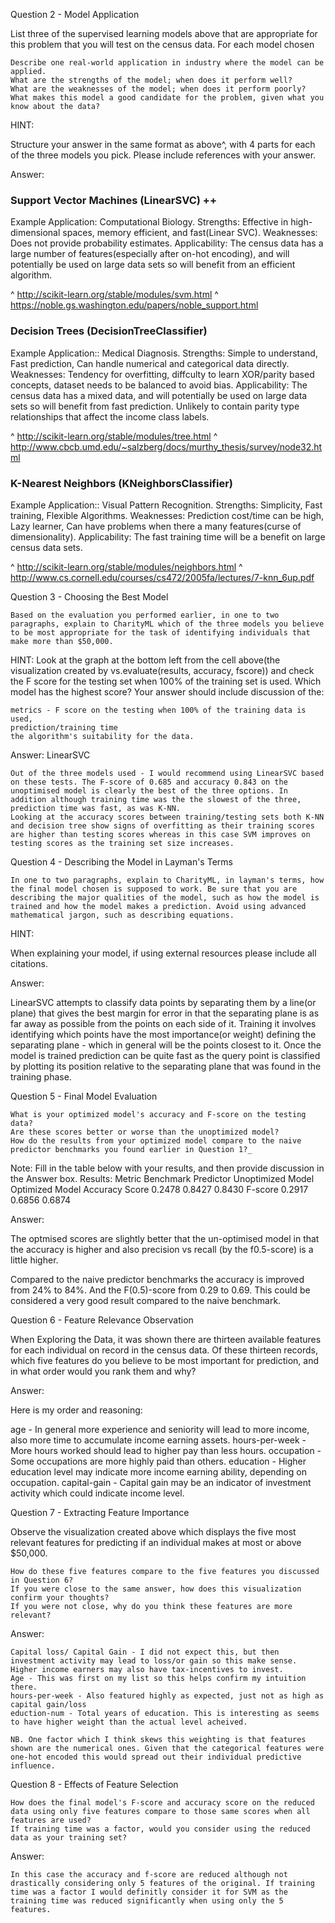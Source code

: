 Question 2 - Model Application

List three of the supervised learning models above that are appropriate for this problem that you will test on the census data. For each model chosen

    Describe one real-world application in industry where the model can be applied.
    What are the strengths of the model; when does it perform well?
    What are the weaknesses of the model; when does it perform poorly?
    What makes this model a good candidate for the problem, given what you know about the data?

HINT:

Structure your answer in the same format as above^, with 4 parts for each of the three models you pick. Please include references with your answer.

Answer:

### Support Vector Machines (LinearSVC) ++

Example Application: Computational Biology.
Strengths: Effective in high-dimensional spaces, memory efficient, and fast(Linear SVC).
Weaknesses: Does not provide probability estimates.
Applicability: The census data has a large number of features(especially after on-hot encoding), and will potentially be used on large data sets so will benefit from an efficient algorithm.

^ http://scikit-learn.org/stable/modules/svm.html
^ https://noble.gs.washington.edu/papers/noble_support.html

### Decision Trees (DecisionTreeClassifier)

Example Application:: Medical Diagnosis.
Strengths: Simple to understand, Fast prediction, Can handle numerical and categorical data directly.
Weaknesses: Tendency for overfitting, diffculty to learn XOR/parity based concepts, dataset needs to be balanced to avoid bias.
Applicability: The census data has a mixed data, and will potentially be used on large data sets so will benefit from fast prediction. Unlikely to contain parity type relationships that affect the income class labels.

^ http://scikit-learn.org/stable/modules/tree.html
^ http://www.cbcb.umd.edu/~salzberg/docs/murthy_thesis/survey/node32.html

### K-Nearest Neighbors (KNeighborsClassifier)

Example Application:: Visual Pattern Recognition.
Strengths: Simplicity, Fast training, Flexible Algorithms.
Weaknesses: Prediction cost/time can be high, Lazy learner, Can have problems when there a many features(curse of dimensionality).
Applicability: The fast training time will be a benefit on large census data sets.

^ http://scikit-learn.org/stable/modules/neighbors.html
^ http://www.cs.cornell.edu/courses/cs472/2005fa/lectures/7-knn_6up.pdf

Question 3 - Choosing the Best Model

    Based on the evaluation you performed earlier, in one to two paragraphs, explain to CharityML which of the three models you believe to be most appropriate for the task of identifying individuals that make more than $50,000.

HINT: Look at the graph at the bottom left from the cell above(the visualization created by vs.evaluate(results, accuracy, fscore)) and check the F score for the testing set when 100% of the training set is used. Which model has the highest score? Your answer should include discussion of the:

    metrics - F score on the testing when 100% of the training data is used,
    prediction/training time
    the algorithm's suitability for the data.

Answer: LinearSVC

    Out of the three models used - I would recommend using LinearSVC based on these tests. The F-score of 0.685 and accuracy 0.843 on the unoptimised model is clearly the best of the three options. In addition although training time was the the slowest of the three, prediction time was fast, as was K-NN.
    Looking at the accuracy scores between training/testing sets both K-NN and decision tree show signs of overfitting as their training scores are higher than testing scores whereas in this case SVM improves on testing scores as the training set size increases.


Question 4 - Describing the Model in Layman's Terms

    In one to two paragraphs, explain to CharityML, in layman's terms, how the final model chosen is supposed to work. Be sure that you are describing the major qualities of the model, such as how the model is trained and how the model makes a prediction. Avoid using advanced mathematical jargon, such as describing equations.

HINT:

When explaining your model, if using external resources please include all citations.

Answer:

LinearSVC attempts to classify data points by separating them by a line(or plane) that gives the best margin for error in that the separating plane is as far away as possible from the points on each side of it. Training it involves identifying which points have the most importance(or weight) defining the separating plane - which in general will be the points closest to it. Once the model is trained prediction can be quite fast as the query point is classified by plotting its position relative to the separating plane that was found in the training phase.


Question 5 - Final Model Evaluation

    What is your optimized model's accuracy and F-score on the testing data?
    Are these scores better or worse than the unoptimized model?
    How do the results from your optimized model compare to the naive predictor benchmarks you found earlier in Question 1?_

Note: Fill in the table below with your results, and then provide discussion in the Answer box.
Results:
Metric 	        Benchmark Predictor 	Unoptimized Model 	Optimized Model
Accuracy Score        0.2478                 0.8427              0.8430
F-score 			  0.2917                 0.6856              0.6874

Answer:

The optmised scores are slightly better that the un-optimised model in that the accuracy is higher and also precision vs recall (by the f0.5-score) is a little higher.

Compared to the naive predictor benchmarks the accuracy is improved from 24% to 84%. And the F(0.5)-score from 0.29 to 0.69. This could be considered a very good result compared to the naive benchmark.

Question 6 - Feature Relevance Observation

When Exploring the Data, it was shown there are thirteen available features for each individual on record in the census data. Of these thirteen records, which five features do you believe to be most important for prediction, and in what order would you rank them and why?

Answer:

Here is my order and reasoning:

age - In general more experience and seniority will lead to more income, also more time to accumulate income earning assets.
hours-per-week - More hours worked should lead to higher pay than less hours.
occupation - Some occupations are more highly paid than others.
education - Higher education level may indicate more income earning ability, depending on occupation.
capital-gain - Capital gain may be an indicator of investment activity which could indicate income level.


Question 7 - Extracting Feature Importance

Observe the visualization created above which displays the five most relevant features for predicting if an individual makes at most or above $50,000.

    How do these five features compare to the five features you discussed in Question 6?
    If you were close to the same answer, how does this visualization confirm your thoughts?
    If you were not close, why do you think these features are more relevant?

Answer:

    Capital loss/ Capital Gain - I did not expect this, but then investment activity may lead to loss/or gain so this make sense. Higher income earners may also have tax-incentives to invest.
    Age - This was first on my list so this helps confirm my intuition there.
    hours-per-week - Also featured highly as expected, just not as high as capital gain/loss
    eduction-num - Total years of education. This is interesting as seems to have higher weight than the actual level acheived.

    NB. One factor which I think skews this weighting is that features shown are the numerical ones. Given that the categorical features were one-hot encoded this would spread out their individual predictive influence.

Question 8 - Effects of Feature Selection

    How does the final model's F-score and accuracy score on the reduced data using only five features compare to those same scores when all features are used?
    If training time was a factor, would you consider using the reduced data as your training set?


Answer:

    In this case the accuracy and f-score are reduced although not drastically considering only 5 features of the original. If training time was a factor I would definitly consider it for SVM as the training time was reduced significantly when using only the 5 features.

